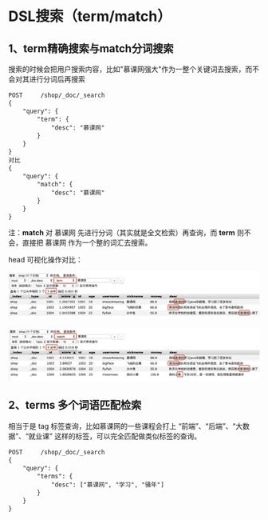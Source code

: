 # DSL搜索（term/match）

## 1、term精确搜索与match分词搜索

搜索的时候会把用户搜索内容，比如"慕课网强大"作为一整个关键词去搜索，而不会对其进行分词后再搜索

```
POST     /shop/_doc/_search
{
    "query": {
        "term": {
            "desc": "慕课网"
        }
    }
}
对比
{
    "query": {
        "match": {
            "desc": "慕课网"
        }
    }
}
```

注：**match** 对 慕课网 先进行分词（其实就是全文检索）再查询，而  **term** 则不会，直接把 慕课网 作为一个整的词汇去搜索。

head 可视化操作对比：

![输入图片说明](../img/03.jpg)

![输入图片说明](../img/04.jpg)

## 2、terms 多个词语匹配检索

相当于是 tag 标签查询，比如慕课网的一些课程会打上 “前端”、“后端”、“大数据”、“就业课” 这样的标签，可以完全匹配做类似标签的查询。

```
POST     /shop/_doc/_search
{
    "query": {
        "terms": {
            "desc": ["慕课网", "学习", "骚年"]
        }
    }
}
```

